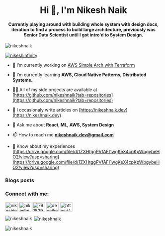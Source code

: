 <h1 align="center">Hi 👋, I'm Nikesh Naik</h1>
<h4 align="center">Currently playing around with building whole system with design docs, iteration to find a process to build large architecture, previously was Senior Data Scientist until I got intro'd to System Design. </h4>

<p align="left"> <img src="https://komarev.com/ghpvc/?username=nikeshnaik&label=Profile%20views&color=0e75b6&style=flat" alt="nikeshnaik" /> </p>


<p align="left"> <a href="https://twitter.com/nikeshinfinity" target="blank"><img src="https://img.shields.io/twitter/follow/nikeshinfinity?logo=twitter&style=for-the-badge" alt="nikeshinfinity" /></a> </p>

- 🔭 I’m currently working on [AWS Simple Arch with Terraform](https://github.com/nikeshnaik/AWS-Simple-Arch-with-Terraform)

- 🌱 I’m currently learning **AWS, Cloud Native Patterns, Distributed Systems.**

- 👨‍💻 All of my side projects are available at [https://github.com/nikeshnaik?tab=repositories](https://github.com/nikeshnaik?tab=repositories)

- 📝 I occasionaly write articles on [https://nikeshnaik.dev](https://nikeshnaik.dev)

- 💬 Ask me about **React, ML, AWS, System Design**

- 📫 How to reach me **nikeshnaik.dev@gmail.com**

- 📄 Know about my experiences [https://drive.google.com/file/d/1ZXHtggPVfAFI1wgKeX4cpKpWbgybeHO2/view?usp=sharing](https://drive.google.com/file/d/1ZXHtggPVfAFI1wgKeX4cpKpWbgybeHO2/view?usp=sharing)

### Blogs posts
<!-- BLOG-POST-LIST:START -->
<!-- BLOG-POST-LIST:END -->

<h3 align="left">Connect with me:</h3>
<p align="left">
<a href="https://twitter.com/nikeshinfinity" target="blank"><img align="center" src="https://raw.githubusercontent.com/rahuldkjain/github-profile-readme-generator/master/src/images/icons/Social/twitter.svg" alt="nikeshinfinity" height="30" width="40" /></a>
<a href="https://linkedin.com/in/nikeshnaik" target="blank"><img align="center" src="https://raw.githubusercontent.com/rahuldkjain/github-profile-readme-generator/master/src/images/icons/Social/linked-in-alt.svg" alt="nikeshnaik" height="30" width="40" /></a>
<a href="https://stackoverflow.com/users/7918293" target="blank"><img align="center" src="https://raw.githubusercontent.com/rahuldkjain/github-profile-readme-generator/master/src/images/icons/Social/stack-overflow.svg" alt="7918293" height="30" width="40" /></a>
<a href="https://hashnode.com/@devnikesh01" target="blank"><img align="center" src="https://raw.githubusercontent.com/rahuldkjain/github-profile-readme-generator/master/src/images/icons/Social/hashnode.svg" alt="devnikesh01" height="30" width="40" /></a>
<a href="/https://nikeshnaik.dev/rss.xml" target="blank"><img align="center" src="https://raw.githubusercontent.com/rahuldkjain/github-profile-readme-generator/master/src/images/icons/Social/rss.svg" alt="https://nikeshnaik.dev/rss.xml" height="30" width="40" /></a>
</p>


<p><img align="left" src="https://github-readme-stats.vercel.app/api/top-langs?username=nikeshnaik&show_icons=true&locale=en&layout=compact" alt="nikeshnaik" /></p>

<p>&nbsp;<img align="center" src="https://github-readme-stats.vercel.app/api?username=nikeshnaik&show_icons=true&locale=en" alt="nikeshnaik" /></p>

<p><img align="center" src="https://github-readme-streak-stats.herokuapp.com/?user=nikeshnaik&" alt="nikeshnaik" /></p>

